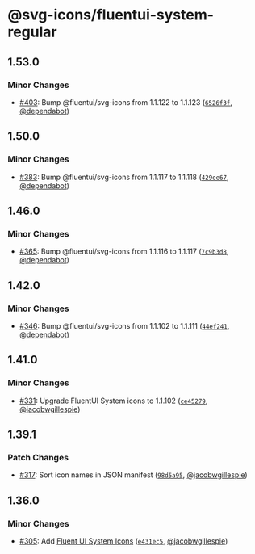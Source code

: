 # @svg-icons/fluentui-system-regular

## 1.53.0

### Minor Changes

- [#403](https://github.com/svg-icons/svg-icons/pull/403): Bump @fluentui/svg-icons from 1.1.122 to 1.1.123 ([`6526f3f`](https://github.com/svg-icons/svg-icons/commit/6526f3f42e88f0d52e31ce9ee957ac3671ddddcc), [@dependabot](https://github.com/apps/dependabot))

## 1.50.0

### Minor Changes

- [#383](https://github.com/svg-icons/svg-icons/pull/383): Bump @fluentui/svg-icons from 1.1.117 to 1.1.118 ([`429ee67`](https://github.com/svg-icons/svg-icons/commit/429ee6758bbd65aec40179d175e2133813b2545f), [@dependabot](https://github.com/apps/dependabot))

## 1.46.0

### Minor Changes

- [#365](https://github.com/svg-icons/svg-icons/pull/365): Bump @fluentui/svg-icons from 1.1.116 to 1.1.117 ([`7c9b3d8`](https://github.com/svg-icons/svg-icons/commit/7c9b3d888fcf74eaea97282c03fa1eb020a76db6), [@dependabot](https://github.com/apps/dependabot))

## 1.42.0

### Minor Changes

- [#346](https://github.com/svg-icons/svg-icons/pull/346): Bump @fluentui/svg-icons from 1.1.102 to 1.1.111 ([`44ef241`](https://github.com/svg-icons/svg-icons/commit/44ef241bf93a0252de40b4b0d9f098be06a1f2ac), [@dependabot](https://github.com/apps/dependabot))

## 1.41.0

### Minor Changes

- [#331](https://github.com/svg-icons/svg-icons/pull/331): Upgrade FluentUI System icons to 1.1.102 ([`ce45279`](https://github.com/svg-icons/svg-icons/commit/ce45279d067837030b58f0179157bb504639942f), [@jacobwgillespie](https://github.com/jacobwgillespie))

## 1.39.1

### Patch Changes

- [#317](https://github.com/svg-icons/svg-icons/pull/317): Sort icon names in JSON manifest ([`98d5a95`](https://github.com/svg-icons/svg-icons/commit/98d5a952a2249024e378e0c7707428406d14bcd8), [@jacobwgillespie](https://github.com/jacobwgillespie))

## 1.36.0

### Minor Changes

- [#305](https://github.com/svg-icons/svg-icons/pull/305): Add [Fluent UI System Icons](https://github.com/microsoft/fluentui-system-icons) ([`e431ec5`](https://github.com/svg-icons/svg-icons/commit/e431ec516a3d30f1690a3a6c7b57959865ab4aac), [@jacobwgillespie](https://github.com/jacobwgillespie))
